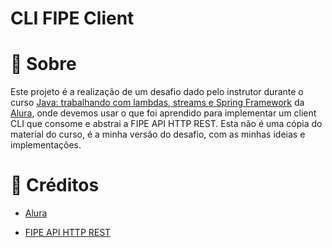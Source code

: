 # CLI FIPE Client


# 🔎 Sobre

Este projeto é a realização de um desafio dado pelo instrutor durante o curso [Java: trabalhando com lambdas, streams e Spring Framework](https://cursos.alura.com.br/course/java-trabalhando-lambdas-streams-spring-framework) da [Alura](https://www.alura.com.br), onde devemos usar o que foi aprendido para implementar um client CLI que consome e abstrai a FIPE API HTTP REST. Esta não é uma cópia do material do curso, é a minha versão do desafio, com as minhas ideias e implementações.

# 🤝 Créditos

* [Alura](https://www.alura.com.br)

* [FIPE API HTTP REST](https://deividfortuna.github.io/fipe/)

